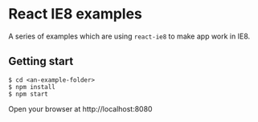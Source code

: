 # React IE8 examples

A series of examples which are using `react-ie8` to make app work in IE8.

## Getting start

```shell
$ cd <an-example-folder>
$ npm install
$ npm start
```

Open your browser at http://localhost:8080
